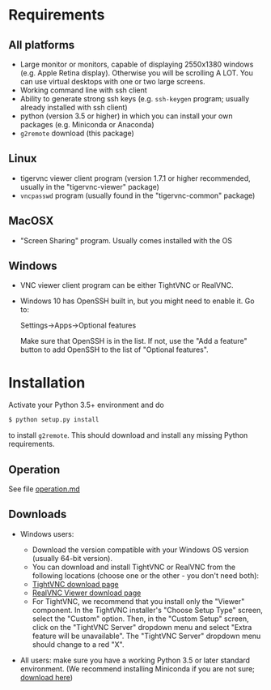 # Requirements

## All platforms

* Large monitor or monitors, capable of displaying 2550x1380 windows
  (e.g. Apple Retina display).  Otherwise you will be scrolling A LOT.
  You can use virtual desktops with one or two large screens.
* Working command line with ssh client
* Ability to generate strong ssh keys (e.g. `ssh-keygen` program;
  usually already installed with ssh client)
* python (version 3.5 or higher) in which you can install your own
  packages (e.g. Miniconda or Anaconda)
* `g2remote` download (this package)

## Linux

* tigervnc viewer client program (version 1.7.1 or higher recommended,
  usually in the "tigervnc-viewer" package)
* `vncpasswd` program (usually found in the "tigervnc-common" package)

## MacOSX

* "Screen Sharing" program.  Usually comes installed with the OS

## Windows

* VNC viewer client program can be either TightVNC or RealVNC.
* Windows 10 has OpenSSH built in, but you might need to enable it. Go to:

  Settings->Apps->Optional features

  Make sure that OpenSSH is in the list. If not, use the "Add a feature"
  button to add OpenSSH to the list of "Optional features".

# Installation

Activate your Python 3.5+ environment and do

```bash
$ python setup.py install
```

to install `g2remote`.  This should download and install any missing
Python requirements.


## Operation

See file [operation.md](https://github.com/naojsoft/g2remote/blob/master/operation.md)


## Downloads

* Windows users:
  * Download the version compatible with your Windows OS version (usually 64-bit version).
  * You can download and install TightVNC or RealVNC from the following locations
    (choose one or the other - you don't need both):
  * [TightVNC download page](https://www.tightvnc.com/download.php)
  * [RealVNC Viewer download page](https://www.realvnc.com/en/connect/download/viewer/)
  * For TightVNC, we recommend that you install only the "Viewer" component.
    In the TightVNC installer's "Choose Setup Type" screen, select the "Custom" option.
    Then, in the "Custom Setup" screen, click on the "TightVNC Server" dropdown menu and select
    "Extra feature will be unavailable". The "TightVNC Server" dropdown menu should change to a red "X".

* All users: make sure you have a working Python 3.5 or later standard
  environment.  (We recommend installing Miniconda if you are not sure;
  [download here](https://docs.conda.io/en/latest/miniconda.html))


